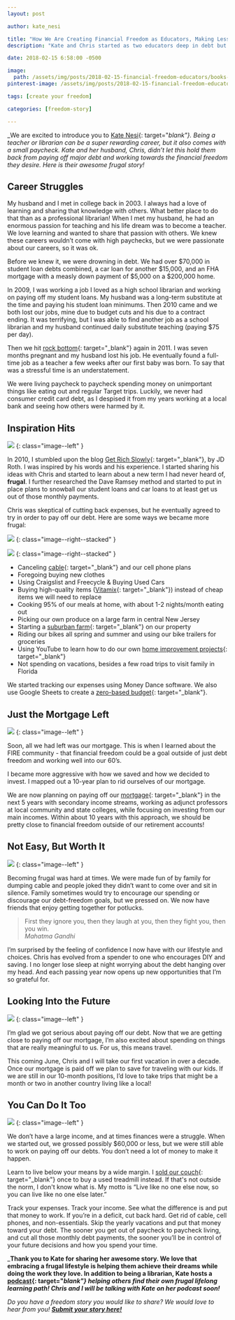 ```yaml
---
layout: post

author: kate_nesi

title: "How We Are Creating Financial Freedom as Educators, Making Less Than $100,000 Each Year"
description: "Kate and Chris started as two educators deep in debt but flipped their habits to pay off debt and get cruising on a path to financial freedom."

date: 2018-02-15 6:58:00 -0500

image:
  path: /assets/img/posts/2018-02-15-financial-freedom-educators/books-on-desk.jpg
pinterest-image: /assets/img/posts/2018-02-15-financial-freedom-educators/financial-freedom-educators.png

tags: [create your freedom]

categories: [freedom-story]

---
```


_We are excited to introduce you to [Kate Nesi](http://katenesi.com/){: target="_blank"}. Being a teacher or librarian can be a super rewarding career, but it also comes with a small paycheck. Kate and her husband, Chris, didn’t let this hold them back from paying off major debt and working towards the financial freedom they desire. Here is their awesome frugal story!_

## Career Struggles

My husband and I met in college back in 2003. I always had a love of learning and sharing that knowledge with others. What better place to do that than as a professional librarian! When I met my husband, he had an enormous passion for teaching and his life dream was to become a teacher. We love learning and wanted to share that passion with others. We knew these careers wouldn’t come with high paychecks, but we were passionate about our careers, so it was ok.

Before we knew it, we were drowning in debt. We had over $70,000 in student loan debts combined, a car loan for another $15,000, and an FHA mortgage with a measly down payment of $5,000 on a $200,000 home.

In 2009, I was working a job I loved as a high school librarian and working on paying off my student loans. My husband was a long-term substitute at the time and paying his student loan minimums. Then 2010 came and we both lost our jobs, mine due to budget cuts and his due to a contract ending. It was terrifying, but I was able to find another job as a school librarian and my husband continued daily substitute teaching (paying $75 per day).

Then we hit [rock bottom](http://katenesi.com/hitting-rock-bottom-and-getting-back-up){: target="_blank"} again in 2011. I was seven months pregnant and my husband lost his job. He eventually found a full-time job as a teacher a few weeks after our first baby was born. To say that was a stressful time is an understatement.

We were living paycheck to paycheck spending money on unimportant things like eating out and regular Target trips. Luckily, we never had consumer credit card debt, as I despised it from my years working at a local bank and seeing how others were harmed by it.

## Inspiration Hits

![]({{site.url}}/assets/img/posts/2018-02-15-financial-freedom-educators/idea.jpg)
{: class="image--left" }

In 2010, I stumbled upon the blog [Get Rich Slowly](http://www.getrichslowly.org/){: target="_blank"}, by JD Roth. I was inspired by his words and his experience. I started sharing his ideas with Chris and started to learn about a new term I had never heard of, __frugal__. I further researched the Dave Ramsey method and started to put in place plans to snowball our student loans and car loans to at least get us out of those monthly payments.

Chris was skeptical of cutting back expenses, but he eventually agreed to try in order to pay off our debt. Here are some ways we became more frugal:

![]({{site.url}}/assets/img/posts/2018-02-15-financial-freedom-educators/diy-kate.jpg)
{: class="image--right--stacked" }

![]({{site.url}}/assets/img/posts/2018-02-15-financial-freedom-educators/diy-chris.jpg)
{: class="image--right--stacked" }

- Canceling [cable](http://katenesi.com/how-to-ditch-your-cable){: target="_blank"} and our cell phone plans
- Foregoing buying new clothes
- Using Craigslist and Freecycle & Buying Used Cars
- Buying high-quality items ([Vitamix](http://katenesi.com/year-vitamix-5200-standard-programs){: target="_blank"}) instead of cheap items we will need to replace
- Cooking 95% of our meals at home, with about 1-2 nights/month eating out
- Picking our own produce on a large farm in central New Jersey
- Starting a [suburban farm](http://katenesi.com/the-great-suburban-farm-experiment-planting-over-100-plants-around-my-backyard){: target="_blank"} on our property
- Riding our bikes all spring and summer and using our bike trailers for groceries
- Using YouTube to learn how to do our own [home improvement projects](http://katenesi.com/diy-tiling-kitchen-backsplash){: target="_blank"}
- Not spending on vacations, besides a few road trips to visit family in Florida

We started tracking our expenses using Money Dance software. We also use Google Sheets to create a [zero-based budget](http://chrisnesi.com/nclb-no-cash-left-behind-hoet052){: target="_blank"}.

## Just the Mortgage Left

![]({{site.url}}/assets/img/posts/2018-02-15-financial-freedom-educators/plan.jpg)
{: class="image--left" }

Soon, all we had left was our mortgage. This is when I learned about the FIRE community - that financial freedom could be a goal outside of just debt freedom and working well into our 60’s.

I became more aggressive with how we saved and how we decided to invest. I mapped out a 10-year plan to rid ourselves of our mortgage.

We are now planning on paying off our [mortgage](http://katenesi.com/mortgage){: target="_blank"} in the next 5 years with secondary income streams, working as adjunct professors at local community and state colleges, while focusing on investing from our main incomes. Within about 10 years with this approach, we should be pretty close to financial freedom outside of our retirement accounts!

## Not Easy, But Worth It

![]({{site.url}}/assets/img/posts/2018-02-15-financial-freedom-educators/never-give-up.jpg)
{: class="image--left" }

Becoming frugal was hard at times. We were made fun of by family for dumping cable and people joked they didn’t want to come over and sit in silence. Family sometimes would try to encourage our spending or discourage our debt-freedom goals, but we pressed on. We now have friends that enjoy getting together for potlucks.

> First they ignore you, then they laugh at you, then they fight you, then you win.  
> <cite>Mahatma Gandhi</cite>

I’m surprised by the feeling of confidence I now have with our lifestyle and choices. Chris has evolved from a spender to one who encourages DIY and saving. I no longer lose sleep at night worrying about the debt hanging over my head. And each passing year now opens up new opportunities that I’m so grateful for.

## Looking Into the Future

![]({{site.url}}/assets/img/posts/2018-02-15-financial-freedom-educators/money-map.jpg)
{: class="image--left" }

I’m glad we got serious about paying off our debt. Now that we are getting close to paying off our mortgage, I’m also excited about spending on things that are really meaningful to us. For us, this means travel.

This coming June, Chris and I will take our first vacation in over a decade. Once our mortgage is paid off we plan to save for traveling with our kids. If we are still in our 10-month positions, I’d love to take trips that might be a month or two in another country living like a local!

## You Can Do It Too

![]({{site.url}}/assets/img/posts/2018-02-15-financial-freedom-educators/live-your-dream.jpg)
{: class="image--left" }

We don’t have a large income, and at times finances were a struggle. When we started out, we grossed possibly $60,000 or less, but we were still able to work on paying off our debts. You don’t need a lot of money to make it happen.

Learn to live below your means by a wide margin. I [sold our couch](http://katenesi.com/i-sold-our-couch-and-bought-a-treadmill-2){: target="_blank"} once to buy a used treadmill instead. If that's not outside the norm, I don't know what is. My motto is “Live like no one else now, so you can live like no one else later.”

Track your expenses. Track your income. See what the difference is and put that money to work. If you’re in a deficit, cut back hard. Get rid of cable, cell phones, and non-essentials. Skip the yearly vacations and put that money toward your debt. The sooner you get out of paycheck to paycheck living, and cut all those monthly debt payments, the sooner you’ll be in control of your future decisions and how you spend your time.

___Thank you to Kate for sharing her awesome story. We love that embracing a frugal lifestyle is helping them achieve their dreams while doing the work they love. In addition to being a librarian, Kate hosts a [podcast](http://lifelonglearningpodcast.libsyn.com/){: target="_blank"} helping others find their own frugal lifelong learning path! Chris and I will be talking with Kate on her podcast soon!___

_Do you have a freedom story you would like to share? We would love to hear from you!_ ___[Submit your story here!]({{site.url}}/contact/#guest-posts)___
